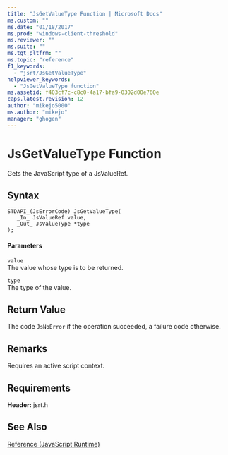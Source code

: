 ```yaml
---
title: "JsGetValueType Function | Microsoft Docs"
ms.custom: ""
ms.date: "01/18/2017"
ms.prod: "windows-client-threshold"
ms.reviewer: ""
ms.suite: ""
ms.tgt_pltfrm: ""
ms.topic: "reference"
f1_keywords: 
  - "jsrt/JsGetValueType"
helpviewer_keywords: 
  - "JsGetValueType function"
ms.assetid: f403cf7c-c8c0-4a17-bfa9-0302d00e760e
caps.latest.revision: 12
author: "mikejo5000"
ms.author: "mikejo"
manager: "ghogen"
---
```

# JsGetValueType Function
Gets the JavaScript type of a JsValueRef.  
  
## Syntax  
  
```  
STDAPI_(JsErrorCode) JsGetValueType(  
   _In_ JsValueRef value,  
   _Out_ JsValueType *type  
);  
```  
  
#### Parameters  
 `value`  
 The value whose type is to be returned.  
  
 `type`  
 The type of the value.  
  
## Return Value  
 The code `JsNoError` if the operation succeeded, a failure code otherwise.  
  
## Remarks  
 Requires an active script context.  
  
## Requirements  
 **Header:** jsrt.h  
  
## See Also  
 [Reference (JavaScript Runtime)](../chakra-hosting/reference-javascript-runtime.md)